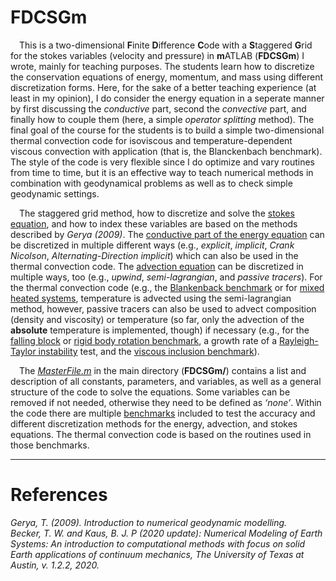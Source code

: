 # FDCSGm

&emsp;This is a two-dimensional **F**inite **D**ifference **C**ode with a **S**taggered **G**rid for the stokes variables (velocity and pressure) in **m**ATLAB (**FDCSGm**) I wrote, mainly for teaching purposes. The students learn how to discretize the conservation equations of energy, momentum, and mass using different discretization forms. Here, for the sake of a better teaching experience (at least in my opinion), I do consider the energy equation in a seperate manner by first discussing the *conductive* part, second the *convective* part, and finally how to couple them (here, a simple *operator splitting* method). The final goal of the course for the students is to build a simple two-dimensional thermal convection code for isoviscous and temperature-dependent viscous convection with application (that is, the Blanckenbach benchmark). The style of the code is very flexible since I do optimize and vary routines from time to time, but it is an effective way to teach numerical methods in combination with geodynamical problems as well as to check simple geodynamic settings. 
   
&emsp;The staggered grid method, how to discretize and solve the [stokes equation](https://github.com/LukasFuchs/FDCSGm/tree/main/StokesProblem), and how to index these variables are based on the methods described by *Gerya (2009)*. The [conductive part of the energy equation](https://github.com/LukasFuchs/FDCSGm/tree/main/DiffusionProblem) can be discretized in multiple different ways (e.g., *explicit*, *implicit*, *Crank Nicolson*, *Alternating-Direction implicit*) which can also be used in the thermal convection code. The [advection equation](https://github.com/LukasFuchs/FDCSGm/tree/main/AdvectionProblem) can be discretized in multiple ways, too (e.g., *upwind*, *semi-lagrangian*, and *passive tracers*). For the thermal convection code (e.g., the [Blankenback benchmark](https://github.com/LukasFuchs/FDCSGm/tree/main/Benchmark/Blanckenbach) or for [mixed heated systems](https://github.com/LukasFuchs/FDCSGm/tree/main/MixedHeatedSystems), temperature is advected using the semi-lagrangian method, however, passive tracers can also be used to advect composition (density and viscosity) or temperature (so far, only the advection of the **absolute** temperature is implemented, though) if necessary (e.g., for the [falling block](https://github.com/LukasFuchs/FDCSGm/tree/main/Benchmark/FallingBlock) or [rigid body rotation benchmark](https://github.com/LukasFuchs/FDCSGm/tree/main/Benchmark/RigidBodyRotation), a growth rate of a [Rayleigh-Taylor instability](https://github.com/LukasFuchs/FDCSGm/tree/main/Benchmark/RTI) test, and the [viscous inclusion benchmark](https://github.com/LukasFuchs/FDCSGm/tree/main/Benchmark/ViscousInclusion)). 
   
&emsp;The [*MasterFile.m*](https://github.com/LukasFuchs/FDCSGm/blob/main/MasterFile.m) in the main directory (**FDCSGm/**) contains a list and description of all constants, parameters, and variables, as well as a general structure of the code to solve the equations. Some variables can be removed if not needed, otherwise they need to be defined as *‘none’*. Within the code there are multiple [benchmarks](https://github.com/LukasFuchs/FDCSGm/tree/main/Benchmark) included to test the accuracy and different discretization methods for the energy, advection, and stokes equations. The thermal convection code is based on the routines used in those benchmarks. 

-----------------

# References

*Gerya, T. (2009). Introduction to numerical geodynamic modelling.*<br>
*Becker, T. W. and Kaus, B. J. P (2020 update): Numerical Modeling of Earth Systems: An introduction to computational methods with focus on solid Earth applications of continuum mechanics, The University of Texas at Austin, v. 1.2.2, 2020.*
